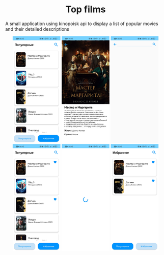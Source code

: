 <div id="paft" align="center">
  <h1>Top films</h1>
</div>

A small application using kinopoisk api to display a list of popular movies and their detailed descriptions 

<div id="paft" align="center">
  <img width="150" src="misc/FilmList.jpg"></img>
  <img width="150" src="misc/FilmDetail.jpg"></img>
  <img width="150" src="misc/Search.jpg"></img><br>
  <img width="150" src="misc/FavoriteMark.jpg"></img>
  <img width="150" src="misc/Shimmer.jpg"></img>
  <img width="150" src="misc/Favorite.jpg"></img>
</div>
